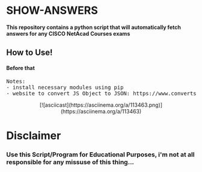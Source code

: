 # SHOW-ANSWERS

**This repository contains a python script that will automatically fetch answers for any CISCO NetAcad Courses exams**
<br/>
<h2>How to Use!</h2>
<h4>Before that</h4>
<pre>
Notes:
- install necessary modules using pip
- website to convert JS Object to JSON: https://www.convertsimple.com/convert-javascript-to-json/
</pre>
<p align="center">
[![asciicast](https://asciinema.org/a/113463.png)](https://asciinema.org/a/113463)
</p>

# Disclaimer
<h3>Use this Script/Program for Educational Purposes, i'm not at all responsible for any missuse of this thing...</h3><br>
